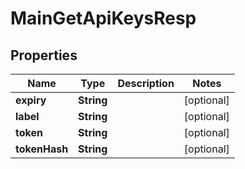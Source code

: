 
# MainGetApiKeysResp

## Properties
Name | Type | Description | Notes
------------ | ------------- | ------------- | -------------
**expiry** | **String** |  |  [optional]
**label** | **String** |  |  [optional]
**token** | **String** |  |  [optional]
**tokenHash** | **String** |  |  [optional]



